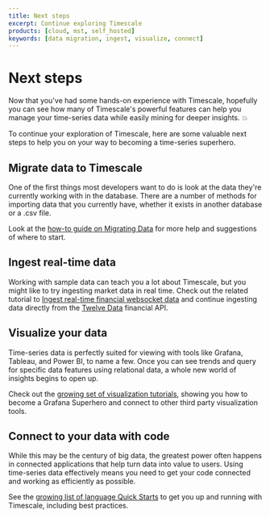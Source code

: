 ```yaml
---
title: Next steps
excerpt: Continue exploring Timescale
products: [cloud, mst, self_hosted]
keywords: [data migration, ingest, visualize, connect]
---
```


# Next steps

Now that you've had some hands-on experience with Timescale, hopefully you can
see how many of Timescale's powerful features can help you manage your
time-series data while easily mining for deeper insights. 💥

To continue your exploration of Timescale, here are some valuable next steps
to help you on your way to becoming a time-series superhero.

## Migrate data to Timescale

One of the first things most developers want to do is look at the data they're
currently working with in the database. There are a number of methods for
importing data that you currently have, whether it exists in another database
or a .csv file.

Look at the [how-to guide on Migrating Data][migrate-data] for more help and
suggestions of where to start.

## Ingest real-time data

Working with sample data can teach you a lot about Timescale, but you might like
to try ingesting market data in real time. Check out the related tutorial to
[Ingest real-time financial websocket data][ingest-real-time]
and continue ingesting data directly from the [Twelve Data][twelve-data]
financial API.

## Visualize your data

Time-series data is perfectly suited for viewing with tools like Grafana,
Tableau, and Power BI, to name a few. Once you can see trends and query
for specific data features using relational data, a whole new world of insights
begins to open up.

Check out the [growing set of visualization tutorials][visualize-data], showing
you how to become a Grafana Superhero and connect to other third party
visualization tools.

## Connect to your data with code

While this may be the century of big data, the greatest power often happens in
connected applications that help turn data into value to users. Using
time-series data effectively means you need to get your code connected and
working as efficiently as possible.

See the [growing list of language Quick Starts][connect-with-code] to get you up
and running with Timescale, including best practices.

[connect-with-code]: /quick-start/:currentVersion:/
[ingest-real-time]: /tutorials/:currentVersion:/ingest-real-time-websocket-data
[migrate-data]: /use-timescale/:currentVersion:/migration/
[twelve-data]: https://twelvedata.com/
[visualize-data]: /tutorials/:currentVersion:/grafana/
